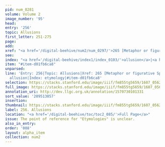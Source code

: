 ```yaml
---
pid: num_0281
volume: Volume 2
image_number: '95'
head:
entry: '256'
topic: Allusions
first_letter: 251-275
page:
add:
xref: "<a href='/digital-beehive/num2/num_0297/'>265 [Metaphor or figurative Speech]</a>"
see:
index: "<a href='/digital-beehive/index1/index_0103/'>allusion</a>|<a href='/digital-beehive/index2/index_1311/'>etymology</a>"
item: "#item-d01fb6ca8"
unparsed:
line: 'Entry: 256|Topic: Allusions|Xref: 265 [Metaphor or figurative Speech]|Index:
  allusion|Index: etymology|#item-d01fb6ca8'
selection: https://stacks.stanford.edu/image/iiif/fm855tg5659/1607_0562/277,3057,3065,747/full/0/default.jpg
full_image: https://stacks.stanford.edu/image/iiif/fm855tg5659/1607_0562/full/full/0/default.jpg
annotation_uri: http://dev.llgc.org.uk/annotation/1570730101331
sort_value: '209513057'
insertion:
thumbnail: https://stacks.stanford.edu/image/iiif/fm855tg5659/1607_0562/277,3057,600,180/250,/0/default.jpg
label: 256. Allusions
location: "<a href='/digital-beehive/toc/toc2_085/'>Full Page</a>"
issue: The point of reference for "Etymologies" is unclear.
also_in_entry:
order: '008'
layout: alpha_item
collection: num2
---
```

